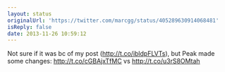 ```yaml
---
layout: status
originalUrl: 'https://twitter.com/marcgg/status/405289630914068481'
isReply: false
date: 2013-11-26 10:59:12
---
```


Not sure if it was bc of my post (http://t.co/ibldpFLVTs), but Peak made some changes: http://t.co/cGBAjxTfMC vs http://t.co/u3rS8OMtah
